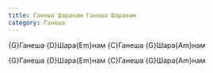 ```yaml
---
title: Ганеша Шаранам Ганеша Шаранам
category: Ганеша
---
```

{G}Ганеша {D}Шара{Em}нам {C}Ганеша {G}Шара{Am}нам

{G}Ганеша {D}Шара{Em}нам {C}Ганеша {G}Шара{Am}нам
